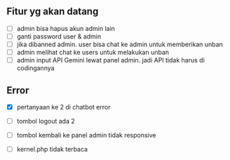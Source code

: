 ## Fitur yg akan datang

- [ ] admin bisa hapus akun admin lain
- [ ] ganti password user & admin
- [ ] jika dibanned admin. user bisa chat ke admin untuk memberikan unban
- [ ] admin melihat chat ke users untuk melakukan unban
- [ ] admin input API Gemini lewat panel admin. jadi API tidak harus di codingannya

## Error
- [x] pertanyaan ke 2 di chatbot error
- [ ] tombol logout ada 2
- [ ] tombol kembali ke panel admin tidak responsive
- [ ] kernel.php tidak terbaca
       
